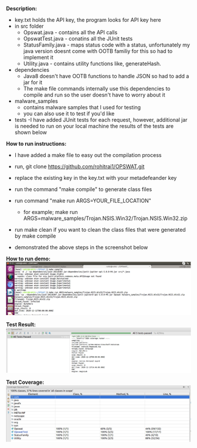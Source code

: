 **Description:**
- key.txt holds the API key, the program looks for API key here
- in src folder
	- Opswat.java - contains all the API calls
	- OpswatTest.java - conatins all the JUnit tests
	- StatusFamily.java - maps status code with a status, unfortunately my java version doesnt come with OOTB familiy for this so had to implement it
	- Utility.java - contains utility functions like, generateHash.
- dependencies
	- Java8 doesn't have OOTB functions to handle JSON so had to add a jar for it
	- The make file commands internally use this dependencies to compile and run so the user doesn't have to worry about it
- malware_samples
	- contains malware samples that I used for testing
	- you can also use it to test if you'd like
- tests
	-I have added JUnit tests for each request, however, additional jar is needed to run on your local machine the results of the tests are shown below

**How to run instructions:**
- I have added a make file to easy out the compilation process
- run, git clone https://github.com/rohitrai1/OPSWAT.git
- replace the existing key in the key.txt with your metadefeander key

- run the command "make compile" to generate class files 
- run command "make run ARGS=YOUR_FILE_LOCATION"
	- for example; make run ARGS=malware_samples/Trojan.NSIS.Win32/Trojan.NSIS.Win32.zip
- run make clean if you want to clean the class files that were generated by make compile
- demonstrated the above steps in the screenshot below

**How to run demo:**
![Can't display screenshot](https://github.com/rohitrai1/OPSWAT/blob/master/screenshots/how_to_run.png "How to run?")


**Test Result:**
![Can't display screenshot](https://github.com/rohitrai1/OPSWAT/blob/master/screenshots/test_result.png "Test Coverage?")

**Test Coverage:**
![Can't display screenshot](https://github.com/rohitrai1/OPSWAT/blob/master/screenshots/test_coverage.png "Test Coverage?")




